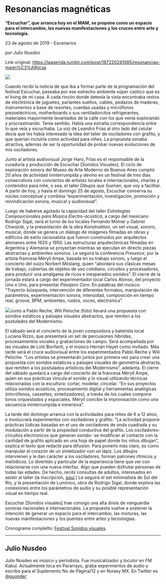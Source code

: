 # Resonancias magnéticas

**“Escuchar”, que arranca hoy en el MAM, se propone como un espacio para el intercambio, las nuevas manifestaciones y los cruces entre arte y tecnología.**

23 de agosto de 2019 - Escenarios

_por Julio Nusdeo_

Link original: https://laagenda.tumblr.com/post/187220241085/resonancias-magn%C3%A9ticas

![](https://64.media.tumblr.com/c4c06b1fb792f97e0c2b77055f088b98/bb45abff623cec4a-96/s500x750/47c7056c076b21c976cc58e0f5ad9c0cf4eb91d1.jpg)

Cuando recibí la noticia de que iba a formar parte de la programación del festival Escuchar, paseaba por ese estrecho ambiente súper caótico que es el living de mi casa. A cada rincón donde detenía la vista encontraba restos de electrónica de juguetes, parlantes sueltos, cables, pedazos de maderas, instrumentos a base de resortes, cuerdas usadas y micrófonos piezoeléctricos, motherboards o sus ventiladorcitos refrigerantes, materiales mayormente levantados de la calle con los que venía explorando y procrastinando. Tenía sentido. Había una extraña correspondencia entre lo que veía y escuchaba. La voz de Leandro Frías al otro lado del celular decía que les había interesado la idea del taller de osciladores con grafito, y que querían incluirla como actividad para niñes. La propuesta sonaba atractiva, además de ser la oportunidad de probar nuevas evoluciones de mis osciladores.

Junto al artista audiovisual Jorge Haro, Frías es el responsable de la curaduría y producción de Escuchar [Sonidos Visuales]. El ciclo de exploración sonora del Museo de Arte Moderno de Buenos Aires cumplió 20 años de actividad ininterrumpida y devino en un festival de tres días consecutivos con conciertos de artistas locales e internacionales, charlas y contenidos para niñe, o sea, el taller *Dibujos que Suenan*, que voy a facilitar. A partir de hoy, y hasta el domingo 25 de agosto, Escuchar conserva su núcleo conceptual y combina “experimentación, investigación, promoción y reivindicación sonora, musical y audiovisual”.

Luego de haberse agotado la capacidad del taller *Estrategias Composicionales para Música Electro-acústica*, a cargo del mexicano Rodrigo Sigal, será el turno de los locales Fernando Molnar y Gabriel Chwojnik, y la presentación de la obra *Konstruktion*, un set visual, sonoro, musical, donde se genera un diálogo de imágenes filmadas en obras y edificios de estilo racionalista que fueron construidos por arquitectos alemanes entre 1920 y 1950. Las estructuras arquitectónicas filmadas en Argentina y Alemania se proyectan mientras se ejecutan en directo piezas abstractas y ambientes sonoros. Le seguirá la conferencia *Presence*, por la artista francesa Méryll Ampe, basada en su trabajo sonoro, y luego el concierto del suizo Norbert Möslang, quien “abordará sus clásicas mesas de trabajo, cubiertas de objetos de uso cotidiano, circuitos y procesadores, para producir una amalgama de ricos e inesperados sonidos”. El cierre de la jornada estará a cargo del experimentador local Carlos Alonso, del proyecto Uno x Uno, para presentar *Pasajero Cero*. En palabras del músico: “Trayecto-búsqueda, intervención de diferentes formatos, manipulación de parámetros, experimentación sonora, intensidad, composición en tiempo real, groove, BPM, ambientes, ruidos, voces, electrónica”.

![](https://64.media.tumblr.com/c4c06b1fb792f97e0c2b77055f088b98/bb45abff623cec4a-96/s500x750/47c7056c076b21c976cc58e0f5ad9c0cf4eb91d1.jpg)Junto a Pablo Reche, Wili Peloche (foto) llevará una propuesta con sonidos estáticos y paisajes visuales abstractos, que remiten a los postulados del Modernismo.


El sábado será el concierto de la joven compositora y baterista local Luciana Rizzo, que presentará un set de percusiones híbridas, procesamientos vocales y grabaciones de campo. Será acompañada por las visuales de Loló Bonfanti, y el músico Hernán Hayet como invitado. Más tarde será el cruce audiovisual entre los experimentados Pablo Reche y Wili Peloche. “Los artistas se presentarán juntos por primera vez para crear una propuesta con sonidos estáticos y paisajes visuales de geometría abstracta, que remiten a los postulados artísticos del Modernismo”, adelanta. El cierre del sábado quedará a cargo del concierto de la francesa Méryll Ampe, quien en sus prácticas vincula el sonido y lo visual utilizando técnicas relacionadas con la escultura: cortar, modelar, cincelar. “En sus proyectos utiliza sonidos acústicos, procesamiento digital y herramientas analógicas (micrófonos, cassettes, sintetizadores), a través de los cuales compone tonos orquestados y espaciales. Méryll concibe la improvisación como una secuencia ininterrumpida e inmersiva”.

La tarde del domingo arranca con la actividades para niñes de 6 a 12 años, e involucrará experimentos con osciladores y grafito. “La actividad propone prácticas lúdicas basadas en el uso de osciladores de onda cuadrada y su modulación a partir de la propiedad conductiva del grafito. Los osciladores- circuitos electrónicos que generan sonido- se modifican al contacto con la cantidad de grafito aplicado en una hoja de papel donde los niños dibujan”, explica el texto que redacté para difusión. Para ponerlo más claro, es como manipular el corazón de un sintetizador con un lápiz. Los dibujos intervienen y le dan carácter a los osciladores, forman patrones rítmicos y melódicos. Lo divertido y particular de la experiencia tiene que ver con relacionarse con una nueva interfaz. Algo que pueden disfrutar personas de todas las edades. De hecho, recibí consultas de adultos, interesados en asistir al taller (la inscripción, [aquí](https://forms.gle/HcvnjWSBDSDy71pa7).) Le seguirá el set minimalista de Sol del Río, y la presentación de Lumínico, obra de Rodrigo Sigal, donde explora las conexiones entre los parámetros de audio y su posible representación visual en tiempo real.

Escuchar [Sonidos visuales] trae consigo una alta dosis de vanguardia sonoras nacionales e internacionales. La propuesta vuelve a sostener la intención de generar un espacio para el intercambio, las mixturas, las nuevas manifestaciones y los puentes entre artes y tecnologías. 


Cronograma complelto: [Festival Sonidos visuales](https://www.museomoderno.org/es/agenda/escuchar-sonidos-visuales-agosto). 









---

 Julio Nusdeo
-------------

Julio Nusdeo es músico y periodista. Fue musicalizador y locutor en FM Kabul. Actualmente toca en Pararrayo, graba experimentos de audio y escribe para el Suplemento No de Página/12 y en Noisey MX. En Twitter es  [@guonder](https://twitter.com/guonder) 

